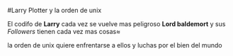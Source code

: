 #Larry Plotter y la orden de unix

El codifo de **Larry** cada vez se vuelve mas peligroso 
**Lord baldemort** y sus *Followers* tienen cada vez mas cosas≈


la orden de unix quiere enfrentarse a ellos y luchas por el bien del mundo
